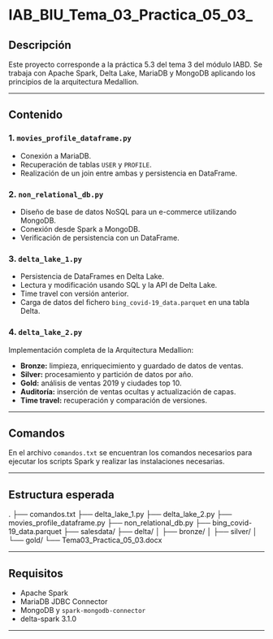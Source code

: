 # IAB_BIU_Tema_03_Practica_05_03_

## Descripción

Este proyecto corresponde a la práctica 5.3 del tema 3 del módulo IABD. Se trabaja con Apache Spark, Delta Lake, MariaDB y MongoDB aplicando los principios de la arquitectura Medallion.

---

## Contenido

### 1. `movies_profile_dataframe.py`
- Conexión a MariaDB.
- Recuperación de tablas `USER` y `PROFILE`.
- Realización de un join entre ambas y persistencia en DataFrame.

### 2. `non_relational_db.py`
- Diseño de base de datos NoSQL para un e-commerce utilizando MongoDB.
- Conexión desde Spark a MongoDB.
- Verificación de persistencia con un DataFrame.

### 3. `delta_lake_1.py`
- Persistencia de DataFrames en Delta Lake.
- Lectura y modificación usando SQL y la API de Delta Lake.
- Time travel con versión anterior.
- Carga de datos del fichero `bing_covid-19_data.parquet` en una tabla Delta.

### 4. `delta_lake_2.py`
Implementación completa de la Arquitectura Medallion:
- **Bronze:** limpieza, enriquecimiento y guardado de datos de ventas.
- **Silver:** procesamiento y partición de datos por año.
- **Gold:** análisis de ventas 2019 y ciudades top 10.
- **Auditoría:** inserción de ventas ocultas y actualización de capas.
- **Time travel:** recuperación y comparación de versiones.

---

## Comandos

En el archivo `comandos.txt` se encuentran los comandos necesarios para ejecutar los scripts Spark y realizar las instalaciones necesarias.

---

## Estructura esperada

.
├── comandos.txt
├── delta_lake_1.py
├── delta_lake_2.py
├── movies_profile_dataframe.py
├── non_relational_db.py
├── bing_covid-19_data.parquet
├── salesdata/
├── delta/
│ ├── bronze/
│ ├── silver/
│ └── gold/
└── Tema03_Practica_05_03.docx


---

## Requisitos

- Apache Spark
- MariaDB JDBC Connector
- MongoDB y `spark-mongodb-connector`
- delta-spark 3.1.0

---